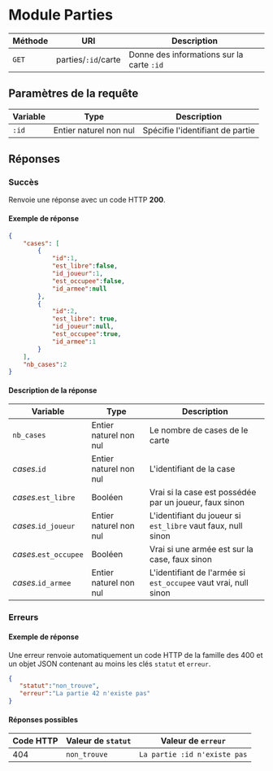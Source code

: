 
# Module Parties

Méthode | URI | Description
------------- | ------------- | -------------
`GET`  | parties/`:id`/carte | Donne des informations sur la carte `:id`

## Paramètres de la requête
Variable | Type | Description
------------- | ------------- | -------------
`:id`  | Entier naturel non nul | Spécifie l'identifiant de partie

## Réponses
### Succès
Renvoie une réponse avec un code HTTP **200**.

#### Exemple de réponse
```json
{
    "cases": [
        {
            "id":1,
            "est_libre":false,
            "id_joueur":1,
            "est_occupee":false,
            "id_armee":null
        },
        {
            "id":2,
            "est_libre": true,
            "id_joueur":null,
            "est_occupee":true,
            "id_armee":1
        }
    ],
    "nb_cases":2
}
```
#### Description de la réponse
Variable | Type | Description
------------- | ------------- | -------------
`nb_cases` | Entier naturel non nul | Le nombre de cases de le carte
*cases*.`id`  | Entier naturel non nul | L'identifiant de la case
*cases*.`est_libre`  | Booléen | Vrai si la case est possédée par un joueur, faux sinon
*cases*.`id_joueur`  | Entier naturel non nul | L'identifiant du joueur si `est_libre` vaut faux, null sinon
*cases*.`est_occupee`  | Booléen | Vrai si une armée est sur la case, faux sinon
*cases*.`id_armee`  | Entier naturel non nul | L'identifiant de l'armée si `est_occupee` vaut vrai, null sinon

### Erreurs
#### Exemple de réponse
Une erreur renvoie automatiquement un code HTTP de la famille des 400 et un objet JSON contenant au moins les clés `statut` et `erreur`.
```json
{
   "statut":"non_trouve",
   "erreur":"La partie 42 n'existe pas"
}
```

#### Réponses possibles
Code HTTP | Valeur de `statut` | Valeur de `erreur`
------------- | ------------- | -------------
404  | `non_trouve` | `La partie :id n'existe pas`
